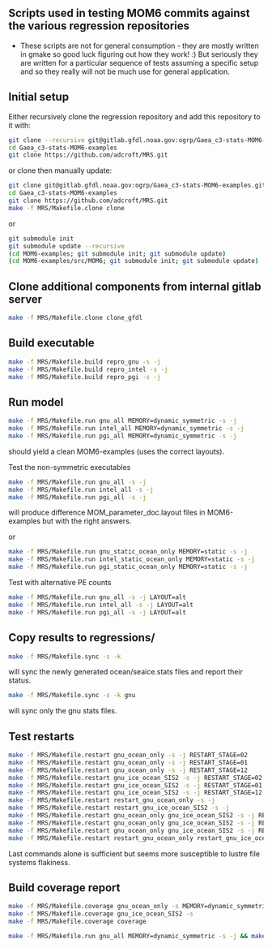 ## Scripts used in testing MOM6 commits against the various regression repositories

- These scripts are not for general consumption - they are mostly written in gmake so good luck figuring out how they work! :)
  But seriously they are written for a particular sequence of tests assuming a specific setup and so they really will not be much use for general application.


## Initial setup

Either recursively clone the regression repository and add this repository to it with:
```bash
git clone --recursive git@gitlab.gfdl.noaa.gov:ogrp/Gaea_c3-stats-MOM6-examples.git
cd Gaea_c3-stats-MOM6-examples
git clone https://github.com/adcroft/MRS.git
```

or clone then manually update:
```bash
git clone git@gitlab.gfdl.noaa.gov:ogrp/Gaea_c3-stats-MOM6-examples.git
cd Gaea_c3-stats-MOM6-examples
git clone https://github.com/adcroft/MRS.git
make -f MRS/Makefile.clone clone
```
or
```bash
git submodule init
git submodule update --recursive 
(cd MOM6-examples; git submodule init; git submodule update)
(cd MOM6-examples/src/MOM6; git submodule init; git submodule update)
```

## Clone additional components from internal gitlab server

```bash
make -f MRS/Makefile.clone clone_gfdl
```

## Build executable

```bash
make -f MRS/Makefile.build repro_gnu -s -j
make -f MRS/Makefile.build repro_intel -s -j
make -f MRS/Makefile.build repro_pgi -s -j
```

## Run model

```bash
make -f MRS/Makefile.run gnu_all MEMORY=dynamic_symmetric -s -j
make -f MRS/Makefile.run intel_all MEMORY=dynamic_symmetric -s -j
make -f MRS/Makefile.run pgi_all MEMORY=dynamic_symmetric -s -j
```
should yield a clean MOM6-examples (uses the correct layouts).

Test the non-symmetric executables
```bash
make -f MRS/Makefile.run gnu_all -s -j
make -f MRS/Makefile.run intel_all -s -j
make -f MRS/Makefile.run pgi_all -s -j
```
will produce difference MOM_parameter_doc.layout files in MOM6-examples but with the right answers.

or 
```bash
make -f MRS/Makefile.run gnu_static_ocean_only MEMORY=static -s -j
make -f MRS/Makefile.run intel_static_ocean_only MEMORY=static -s -j
make -f MRS/Makefile.run pgi_static_ocean_only MEMORY=static -s -j
```
Test with alternative PE counts
```bash
make -f MRS/Makefile.run gnu_all -s -j LAYOUT=alt
make -f MRS/Makefile.run intel_all -s -j LAYOUT=alt
make -f MRS/Makefile.run pgi_all -s -j LAYOUT=alt
```

## Copy results to regressions/
```bash
make -f MRS/Makefile.sync -s -k
```
will sync the newly generated ocean/seaice.stats files and report their status.

```bash
make -f MRS/Makefile.sync -s -k gnu
```
will sync only the gnu stats files.


## Test restarts

```bash
make -f MRS/Makefile.restart gnu_ocean_only -s -j RESTART_STAGE=02
make -f MRS/Makefile.restart gnu_ocean_only -s -j RESTART_STAGE=01
make -f MRS/Makefile.restart gnu_ocean_only -s -j RESTART_STAGE=12
make -f MRS/Makefile.restart gnu_ice_ocean_SIS2 -s -j RESTART_STAGE=02
make -f MRS/Makefile.restart gnu_ice_ocean_SIS2 -s -j RESTART_STAGE=01
make -f MRS/Makefile.restart gnu_ice_ocean_SIS2 -s -j RESTART_STAGE=12
make -f MRS/Makefile.restart restart_gnu_ocean_only -s -j
make -f MRS/Makefile.restart restart_gnu_ice_ocean_SIS2 -s -j
make -f MRS/Makefile.restart gnu_ocean_only gnu_ice_ocean_SIS2 -s -j RESTART_STAGE=02
make -f MRS/Makefile.restart gnu_ocean_only gnu_ice_ocean_SIS2 -s -j RESTART_STAGE=01
make -f MRS/Makefile.restart gnu_ocean_only gnu_ice_ocean_SIS2 -s -j RESTART_STAGE=12
make -f MRS/Makefile.restart restart_gnu_ocean_only restart_gnu_ice_ocean_SIS2 -s -j
```
Last commands alone is sufficient but seems more susceptible to lustre file systems flakiness.

## Build coverage report

```bash
make -f MRS/Makefile.coverage gnu_ocean_only -s MEMORY=dynamic_symmetric
make -f MRS/Makefile.coverage gnu_ice_ocean_SIS2 -s
make -f MRS/Makefile.coverage coverage
```

```bash
make -f MRS/Makefile.run gnu_all MEMORY=dynamic_symmetric -s -j && make -f MRS/Makefile.run intel_all -s -j && make -f MRS/Makefile.run all MEMORY=dynamic_symmetric -s -j
```

